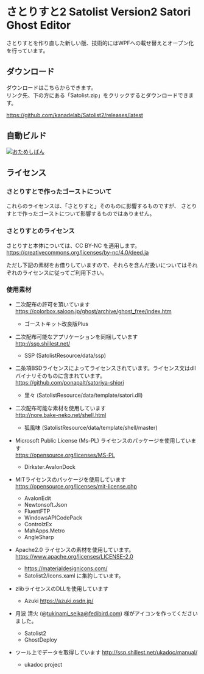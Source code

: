 # さとりすと2 Satolist Version2 Satori Ghost Editor

さとりすとを作り直した新しい版、技術的にはWPFへの載せ替えとオープン化を行っています。

## ダウンロード
ダウンロードはこちらからできます。  
リンク先、下の方にある「Satolist.zip」をクリックするとダウンロードできます。

https://github.com/kanadelab/Satolist2/releases/latest

## 自動ビルド
[![おためしばん](https://github.com/kanadelab/Satolist2/actions/workflows/ci.yml/badge.svg?branch=master&event=push)](https://github.com/kanadelab/Satolist2/actions/workflows/ci.yml)

## ライセンス
### さとりすとで作ったゴーストについて
これらのライセンスは、「さとりすと」そのものに影響するものですが、
さとりすとで作ったゴーストについて影響するものではありません。

### さとりすとのライセンス
さとりすと本体については、CC BY-NC を適用します。
https://creativecommons.org/licenses/by-nc/4.0/deed.ja

ただし下記の素材をお借りしていますので、それらを含んだ扱いについてはそれぞれのライセンスに従ってご利用下さい。

### 使用素材
* 二次配布の許可を頂いています  
https://colorbox.saloon.jp/ghost/archive/ghost_free/index.htm
  * ゴーストキット改良版Plus

* 二次配布可能なアプリケーションを同梱しています  
http://ssp.shillest.net/ 
  * SSP (SatolistResource/data/ssp)

* 二条項BSDライセンスによってライセンスされています。ライセンス文はdllバイナリそのものに含まれています。
https://github.com/ponapalt/satoriya-shiori
  * 里々 (SatolistResource/data/template/satori.dll)

* 二次配布可能な素材を使用しています  
http://nore.bake-neko.net/shell.html
  * 狐風味 (SatolistResource/data/template/shell/master)

* Microsoft Public License (Ms-PL) ライセンスのパッケージを使用しています  
https://opensource.org/licenses/MS-PL  
  * Dirkster.AvalonDock

* MITライセンスのパッケージを使用しています  
https://opensource.org/licenses/mit-license.php
  * AvalonEdit
  * Newtonsoft.Json
  * FluentFTP
  * WindowsAPICodePack
  * ControlzEx
  * MahApps.Metro
  * AngleSharp

* Apache2.0 ライセンスの素材を使用しています。  
  https://www.apache.org/licenses/LICENSE-2.0
  * https://materialdesignicons.com/
  * Satolist2/Icons.xaml に集約しています。

* zlibライセンスのDLLを使用しています
  * Azuki https://azuki.osdn.jp/

* 月波 清火 (@tukinami_seika@fedibird.com) 様がアイコンを作ってくださいました。
  * Satolist2
  * GhostDeploy

* ツール上でデータを取得しています
http://ssp.shillest.net/ukadoc/manual/
  * ukadoc project